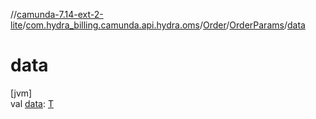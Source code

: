 //[camunda-7.14-ext-2-lite](../../../../index.md)/[com.hydra_billing.camunda.api.hydra.oms](../../index.md)/[Order](../index.md)/[OrderParams](index.md)/[data](data.md)

# data

[jvm]\
val [data](data.md): [T](index.md)
